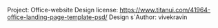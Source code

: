 Project: Office-website
Design license: https://www.titanui.com/41964-office-landing-page-template-psd/
Design s`Author: vivekravin
